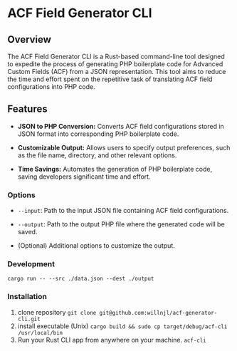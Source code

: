 # ACF Field Generator CLI

## Overview

The ACF Field Generator CLI is a Rust-based command-line tool designed to expedite the process of generating PHP boilerplate code for Advanced Custom Fields (ACF) from a JSON representation. This tool aims to reduce the time and effort spent on the repetitive task of translating ACF field configurations into PHP code.

## Features

- **JSON to PHP Conversion:** Converts ACF field configurations stored in JSON format into corresponding PHP boilerplate code.
  
- **Customizable Output:** Allows users to specify output preferences, such as the file name, directory, and other relevant options.

- **Time Savings:** Automates the generation of PHP boilerplate code, saving developers significant time and effort.

### Options

- `--input`: Path to the input JSON file containing ACF field configurations.
  
- `--output`: Path to the output PHP file where the generated code will be saved.

- (Optional) Additional options to customize the output.



### Development
`cargo run -- --src ./data.json --dest ./output`

### Installation


1. clone repository
    `git clone git@github.com:willnjl/acf-generator-cli.git`
2. install executable (Unix)
    `cargo build && sudo cp target/debug/acf-cli /usr/local/bin`
3. Run your Rust CLI app from anywhere on your machine.
   `acf-cli`